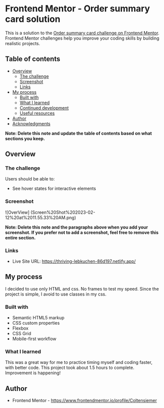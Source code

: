 # Frontend Mentor - Order summary card solution

This is a solution to the [Order summary card challenge on Frontend Mentor](https://www.frontendmentor.io/challenges/order-summary-component-QlPmajDUj). Frontend Mentor challenges help you improve your coding skills by building realistic projects. 

## Table of contents

- [Overview](#overview)
  - [The challenge](#the-challenge)
  - [Screenshot](#screenshot)
  - [Links](#links)
- [My process](#my-process)
  - [Built with](#built-with)
  - [What I learned](#what-i-learned)
  - [Continued development](#continued-development)
  - [Useful resources](#useful-resources)
- [Author](#author)
- [Acknowledgments](#acknowledgments)

**Note: Delete this note and update the table of contents based on what sections you keep.**

## Overview

### The challenge

Users should be able to:

- See hover states for interactive elements

### Screenshot

![OverView] (Screen%20Shot%202023-02-12%20at%2011.55.33%20AM.png)


**Note: Delete this note and the paragraphs above when you add your screenshot. If you prefer not to add a screenshot, feel free to remove this entire section.**

### Links


- Live Site URL: https://thriving-lebkuchen-86d197.netlify.app/

## My process

I decided to use only HTML and css. No frames to test my speed. Since the project is simple, I avoid to use classes in my css. 

### Built with

- Semantic HTML5 markup
- CSS custom properties
- Flexbox
- CSS Grid
- Mobile-first workflow



### What I learned

This was a great way for me to practice timing myself and coding faster, with better code. This project took about 1.5 hours to complete. Improvement is happening!


## Author


- Frontend Mentor - https://www.frontendmentor.io/profile/Coltensiemer


